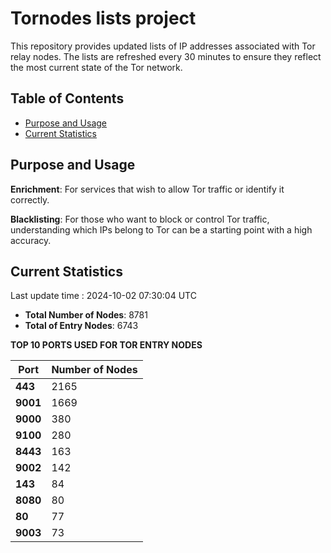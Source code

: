 # Tornodes lists project

This repository provides updated lists of IP addresses associated with Tor relay nodes. The lists are refreshed every 30 minutes to ensure they reflect the most current state of the Tor network.

## Table of Contents

- [Purpose and Usage](#purpose-and-usage)
- [Current Statistics](#current-statistics)


## Purpose and Usage

**Enrichment**: For services that wish to allow Tor traffic or identify it correctly.

**Blacklisting**: For those who want to block or control Tor traffic, understanding which IPs belong to Tor can be a starting point with a high accuracy.

## Current Statistics

Last update time : 2024-10-02 07:30:04 UTC

- **Total Number of Nodes**: 8781
- **Total of Entry Nodes**: 6743

**TOP 10 PORTS USED FOR TOR ENTRY NODES**

| **Port** | **Number of Nodes** |
|------|-----------------|
| **443**   | 2165  |
| **9001**   | 1669  |
| **9000**   | 380  |
| **9100**   | 280  |
| **8443**   | 163  |
| **9002**   | 142  |
| **143**   | 84  |
| **8080**   | 80  |
| **80**   | 77  |
| **9003**   | 73  |

